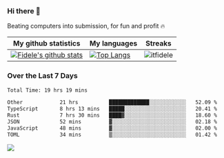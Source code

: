 ### Hi there 👋
<p>Beating computers into submission, for fun and profit 🔥</p>

|My github statistics|My languages|Streaks|
|-|-|-|
|[![Fidele's github stats](https://github-readme-stats.vercel.app/api?username=itfidele&count_private=true&show_icons=true&theme=dark&hide_title=true)](https://github.com/itfidele)|[![Top Langs](https://github-readme-stats.vercel.app/api/top-langs/?username=itfidele&show_icons=true&langs_count=8&theme=dark&layout=compact&hide_title=true)](https://github.com/itfidele)|![itfidele](https://github-readme-streak-stats.herokuapp.com/?user=itfidele&theme=dark)

### Over the Last 7 Days
<!--START_SECTION:waka-->

```txt
Total Time: 19 hrs 19 mins

Other            21 hrs          █████████████░░░░░░░░░░░░   52.09 %
TypeScript       8 hrs 13 mins   █████░░░░░░░░░░░░░░░░░░░░   20.41 %
Rust             7 hrs 30 mins   ████▓░░░░░░░░░░░░░░░░░░░░   18.60 %
JSON             52 mins         ▓░░░░░░░░░░░░░░░░░░░░░░░░   02.18 %
JavaScript       48 mins         ▓░░░░░░░░░░░░░░░░░░░░░░░░   02.00 %
TOML             34 mins         ▒░░░░░░░░░░░░░░░░░░░░░░░░   01.42 %
```

<!--END_SECTION:waka-->

![](https://komarev.com/ghpvc/?username=itfidele)
